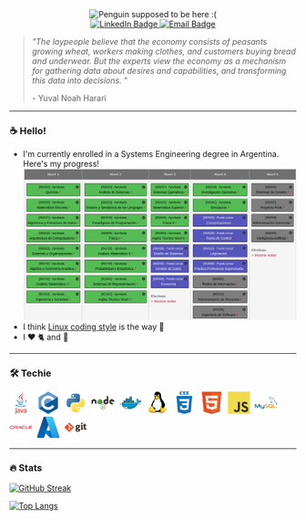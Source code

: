 
<div id="header" align="center">
  <img src="https://media.giphy.com/media/CuuSHzuc0O166MRfjt/giphy.gif?cid=ecf05e47wn5gdzjmo2k8ufryf58ppeeh0u6gmjl4txhzuquz&ep=v1_gifs_search&rid=giphy.gif&ct=g" width="200" alt="Penguin supposed to be here :("/>

  <div id="badges">
    <a href="https://www.linkedin.com/in/santiago-ezequiel-hamamura-4ba9721b7/?trk=opento_sprofile_topcard">
      <img src="https://img.shields.io/badge/LinkedIn-blue?style=for-the-badge&logo=linkedin&logoColor=white" alt="LinkedIn Badge"/>
    </a>
    <a href="https://mail.google.com/mail/?view=cm&fs=1&to=sehamamura@gmail.com" target="_blank">
      <img src="https://img.shields.io/badge/GMail-D14836?style=for-the-badge&logo=gmail&logoColor=white" alt="Email Badge"/>
    </a>
  </div>
  
</div>
  
> _"The laypeople believe that the economy consists of peasants growing wheat, workers making clothes, and customers buying bread and underwear. But the experts view the economy as a mechanism for gathering data about desires and capabilities, and transforming this data into decisions._ "
> 
> \- Yuval Noah Harari

---

### :coffee: Hello!
- I'm currently enrolled in a Systems Engineering degree in Argentina. Here's my progress!
  ![img](./img/progress-1C-2024.png)
- I think [Linux coding style](https://www.kernel.org/doc/html/v4.10/process/coding-style.html) is the way :pray:
- I :heart: 🐈 and :beer:

---

### :hammer_and_wrench: Techie
<div>
  <img src="https://github.com/devicons/devicon/blob/master/icons/java/java-original-wordmark.svg" title="Java" alt="Java" width="40" height="40"/>&nbsp;
  <img src="https://github.com/devicons/devicon/blob/master/icons/c/c-original.svg" title="C" alt="C" width="40" height="40"/>&nbsp;
  <img src="https://github.com/devicons/devicon/blob/master/icons/python/python-original.svg" title="Python"  alt="Python" width="40" height="40"/>&nbsp;
  <img src="https://github.com/devicons/devicon/blob/master/icons/nodejs/nodejs-original-wordmark.svg" title="NodeJS" alt="NodeJS" width="40" height="40"/>&nbsp;
  <img src="https://github.com/devicons/devicon/blob/master/icons/docker/docker-original.svg" title="Docker" alt="Docker" width="40" height="40"/>&nbsp;
  <img src="https://github.com/devicons/devicon/blob/master/icons/linux/linux-original.svg" title="Linux" alt="Linux" width="40" height="40"/>&nbsp;
  <img src="https://github.com/devicons/devicon/blob/master/icons/css3/css3-plain-wordmark.svg"  title="CSS3" alt="CSS" width="40" height="40"/>&nbsp;
  <img src="https://github.com/devicons/devicon/blob/master/icons/html5/html5-original.svg" title="HTML5" alt="HTML" width="40" height="40"/>&nbsp;
  <img src="https://github.com/devicons/devicon/blob/master/icons/javascript/javascript-original.svg" title="JavaScript" alt="JavaScript" width="40" height="40"/>&nbsp;
  <img src="https://github.com/devicons/devicon/blob/master/icons/mysql/mysql-original-wordmark.svg" title="MySQL"  alt="MySQL" width="40" height="40"/>&nbsp;
  <img src="https://github.com/devicons/devicon/blob/master/icons/oracle/oracle-original.svg" title="Oracle" alt="ORacle" width="40" height="40"/>&nbsp;
  <img src="https://github.com/devicons/devicon/blob/master/icons/azure/azure-original.svg" title="Azure" alt="Azure" width="40" height="40"/>&nbsp;
  <img src="https://github.com/devicons/devicon/blob/master/icons/git/git-original-wordmark.svg" title="Git" **alt="Git" width="40" height="40"/>
</div>

---

### :fire: Stats

[![GitHub Streak](http://github-readme-streak-stats.herokuapp.com?user=HamamuraS&theme=dark&background=000000)](https://git.io/streak-stats)

[![Top Langs](https://github-readme-stats.vercel.app/api/top-langs/?username=HamamuraS&layout=compact&theme=vision-friendly-dark)](https://github.com/anuraghazra/github-readme-stats)



